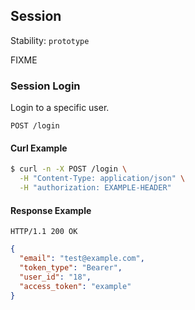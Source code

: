 
## <a name="resource-session">Session</a>

Stability: `prototype`

FIXME

### <a name="link-POST-session-/login">Session Login</a>

Login to a specific user.

```
POST /login
```


#### Curl Example

```bash
$ curl -n -X POST /login \
  -H "Content-Type: application/json" \
  -H "authorization: EXAMPLE-HEADER"
```


#### Response Example

```
HTTP/1.1 200 OK
```

```json
{
  "email": "test@example.com",
  "token_type": "Bearer",
  "user_id": "18",
  "access_token": "example"
}
```


